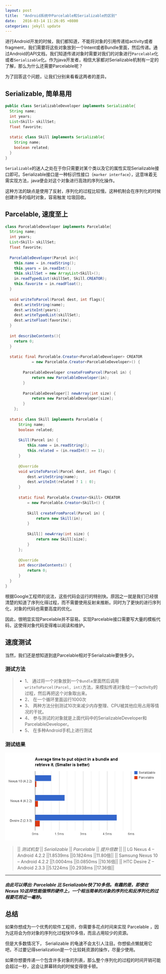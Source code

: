 ```yaml
---
layout: post
title:  "Android系统中Parcelable和Serializable的区别"
date:   2016-03-14 11:26:05 +0800
categories: jekyll update
---
```



进行Android开发的时候，我们都知道，不能将对象的引用传递给activity或者fragment，我们需要将这些对象放到一个Intent或者Bundle里面，然后传递。通过Android的API文档，我们知道传递对象时需要对我们的对象进行`Parcelable`化或者`Serializable`化。作为java开发者，相信大家都对Serializable机制有一定的了解，那么为什么还需要Parcelable呢？

为了回答这个问题，让我们分别来看看这两者的差异。

## Serializable, 简单易用

```java
public class SerializableDeveloper implements Serializable{
  String name;
  int years;
  List<Skill> skillSet;
  float favorite;

  static class Skill implements Serializable{
    String name;
    boolean related;
  }
}
```

`Serializable`的迷人之处在于你只需要对某个类以及它的属性实现Serializable接口即可。Serializable接口是一种标识性接口（`marker interface`），这意味着无需实现方法，java便会对这个对象进行高效的序列化操作。

这种方法的缺点是使用了反射，序列化的过程比较慢。这种机制会在序列化的时候创建许多的临时对象，容易触发
垃圾回收。

## Parcelable, 速度至上

```java
class ParcelableDeveloper implements Parcelable{
  String name;
  int years;
  List<Skill> skillSet;
  float favorite;

  ParcelableDeveloper(Parcel in){
    this.name = in.readString();
    this.years = in.readInt();
    this.skillSet = new ArrayList<Skill>();
    in.readTypedList(skillSet, Skill.CREATOR);
    this.favorite = in.readFloat();
  }

  void writeToParcel(Parcel dest, int flags){
    dest.writeString(name);
    dest.writeInt(years);
    dest.writeTypedList(skillSet);
    dest.writeFloat(favorite);
  }

  int describeContents(){
    return 0;
  }

  static final Parcelable.Creator<ParcelableDeveloper> CREATOR
            = new Parcelable.Creator<ParcelableDeveloper>() {

        ParcelableDeveloper createFromParcel(Parcel in) {
            return new ParcelableDeveloper(in);
        }

        ParcelableDeveloper[] newArray(int size) {
            return new ParcelableDeveloper[size];
        }
    };

  static class Skill implements Parcelable {
      String name;
      boolean related;

      Skill(Parcel in) {
          this.name = in.readString();
          this.related = (in.readInt() == 1);
      }

      @Override
      void writeToParcel(Parcel dest, int flags) {
          dest.writeString(name);
          dest.writeInt(related ? 1 : 0);
      }

      static final Parcelable.Creator<Skill> CREATOR
          = new Parcelable.Creator<Skill>() {

          Skill createFromParcel(Parcel in) {
              return new Skill(in);
          }

          Skill[] newArray(int size) {
              return new Skill[size];
          }
      };

      @Override
      int describeContents() {
          return 0;
      }
  }
}
```

根据Google工程师的说法，这些代码会运行的特别快。原因之一就是我们已经很清楚的知道了序列化得过程，而不需要使用反射来推断。同时为了更快的进行序列化，对象的代码也需要高度的优化。

因此，很明显实现Parcelable并不容易。实现Parcelable接口需要写大量的模板代码，这使得对象代码变得难以阅读和维护。

## 速度测试

当然，我们还是想知道到底Parcelable相对于Serializable要快多少。

### 测试方法

> * 1、 通过将一个对象放到一个`Bundle`里面然后调用`writeToParcel(Parcel, int)`方法，来模拟传递对象给一个activity的过程，然后再把这个对象取出来。
> * 2、 在一个循环里面运行1000次
> * 3、 两种方法分别测试10次来减少内存整理、CPU被其他应用占用等情况的干扰。
> * 4、 参与测试的对象就是上面代码中的SerializableDeveloper和ParcelableDeveloper。
> * 5、 在多种Android手机上进行测试

### 测试结果

![](/image/img20160314000.png)


> || *测试机型*             || *Serializable* || *Parcelable* || *提升倍数* ||
> || LG Nexus 4 – Android 4.2.2       ||1.8539ms    ||0.1824ms   ||11.80倍||
> || Samsung Nexus 10 – Android 4.2.2 ||1.0004ms    ||0.0850ms   ||10.16倍||
> || HTC Desire Z – Android 2.3.3     ||5.1224ms    ||0.2938ms   ||17.36倍||

------


#### *由此可以得出: Parcelable 比 Serializable快了10多倍。有趣的是，即使在Nexus 10这样性能强悍的硬件上，一个相当简单的对象的序列化和反序列化的过程要花将近一毫秒。*

## 总结

如果你想成为一个优秀的软件工程师，你需要多花点时间来实现 Parcelable ，因为这将会为你对象的序列化过程快10多倍，而且占用较少的资源。

但是大多数情况下， Serializable 的龟速不会太引人注目。你想偷点懒就用它吧，不过要记得serialization是一个比较耗资源的操作，尽量少使用。

如果你想要传递一个包含许多对象的列表，那么整个序列化的过程的时间开销可能会超过一秒，这会让屏幕转向的时候变得很卡顿。
